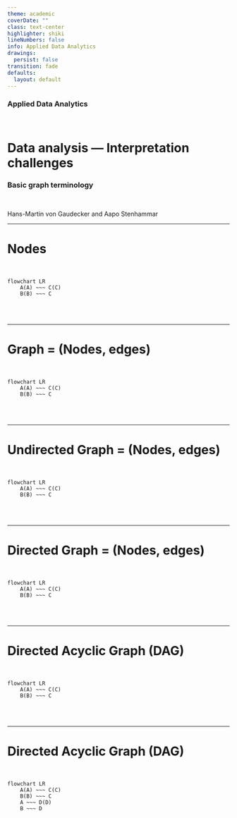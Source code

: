 ```yaml
---
theme: academic
coverDate: ""
class: text-center
highlighter: shiki
lineNumbers: false
info: Applied Data Analytics
drawings:
  persist: false
transition: fade
defaults:
  layout: default
---
```


### Applied Data Analytics

<br/>

# Data analysis — Interpretation challenges

### Basic graph terminology

<br/>

Hans-Martin von Gaudecker and Aapo Stenhammar

---

# Nodes

<br/>

<div class="flex">
<div>

```mermaid {theme: 'neutral', scale: 1.5, htmlLabels: false}
flowchart LR
    A(A) ~~~ C(C)
    B(B) ~~~ C
```

</div>
</div>

<br/>
<br/>

---

# Graph = (Nodes, edges)

<br/>

<div class="flex">
<div>

```mermaid {theme: 'neutral', scale: 1.5, htmlLabels: false}
flowchart LR
    A(A) ~~~ C(C)
    B(B) ~~~ C
```

</div>
</div>

<br/>
<br/>

---

# Undirected Graph = (Nodes, edges)

<br/>

<div class="flex">
<div>

```mermaid {theme: 'neutral', scale: 1.5, htmlLabels: false}
flowchart LR
    A(A) ~~~ C(C)
    B(B) ~~~ C
```

</div>
</div>

<br/>
<br/>

---

# Directed Graph = (Nodes, edges)

<br/>

<div class="flex">
<div>

```mermaid {theme: 'neutral', scale: 1.5, htmlLabels: false}
flowchart LR
    A(A) ~~~ C(C)
    B(B) ~~~ C
```

</div>
</div>

<br/>
<br/>

---

# Directed Acyclic Graph (DAG)

<br/>

<div class="flex">
<div>

```mermaid {theme: 'neutral', scale: 1.5, htmlLabels: false}
flowchart LR
    A(A) ~~~ C(C)
    B(B) ~~~ C
```

</div>
</div>

<br/>
<br/>

---

# Directed Acyclic Graph (DAG)

<br/>

<div class="flex">
<div>

```mermaid {theme: 'neutral', scale: 1.5, htmlLabels: false}
flowchart LR
    A(A) ~~~ C(C)
    B(B) ~~~ C
    A ~~~ D(D)
    B ~~~ D
```

</div>
</div>

<br/>
<br/>
